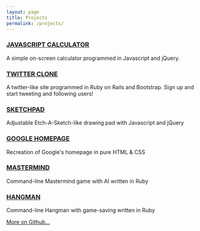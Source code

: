 ```yaml
---
layout: page
title: Projects
permalink: /projects/
---
```

### [JAVASCRIPT CALCULATOR](http://htmlpreview.github.io/?https://github.com/lisa-lin/javascript_calculator/blob/master/index.html)
A simple on-screen calculator programmed in Javascript and jQuery.

### [TWITTER CLONE](http://aqueous-citadel-47985.herokuapp.com/)
A twitter-like site programmed in Ruby on Rails and Bootstrap. Sign up and start tweeting and following users!

### [SKETCHPAD](http://htmlpreview.github.io/?https://github.com/lisa-lin/etch-a-sketch/blob/master/index.html)
Adjustable Etch-A-Sketch-like drawing pad with Javascript and jQuery

### [GOOGLE HOMEPAGE](https://htmlpreview.github.io/?https://github.com/lisa-lin/google-homepage/blob/master/index.html#)
Recreation of Google's homepage in pure HTML & CSS

### [MASTERMIND](https://github.com/lisa-lin/mastermind)
Command-line Mastermind game with AI written in Ruby

### [HANGMAN](https://github.com/lisa-lin/hangman)
Command-line Hangman with game-saving written in Ruby

[More on Github...](https://github.com/lisa-lin)

